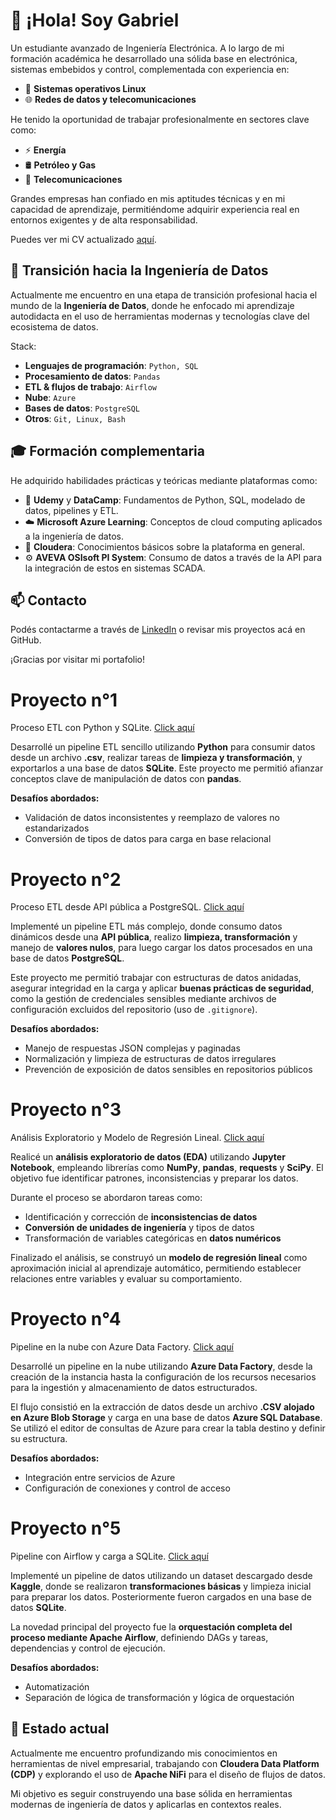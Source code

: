 # 👋 ¡Hola! Soy Gabriel

Un estudiante avanzado de Ingeniería Electrónica. A lo largo de mi formación académica he desarrollado una sólida base en electrónica, sistemas embebidos y control, complementada con experiencia en:

- 🐧 **Sistemas operativos Linux**
- 🌐 **Redes de datos y telecomunicaciones**

He tenido la oportunidad de trabajar profesionalmente en sectores clave como:

- ⚡ **Energía**
- 🛢️ **Petróleo y Gas**
- 📡 **Telecomunicaciones**

Grandes empresas han confiado en mis aptitudes técnicas y en mi capacidad de aprendizaje, permitiéndome adquirir experiencia real en entornos exigentes y de alta responsabilidad.

Puedes ver mi CV actualizado [aquí](https://drive.google.com/file/d/1A4DfP_m6mVv7Wqqt68NNqIYuX1zJpULd/view?usp=sharing).

## 🚀 Transición hacia la Ingeniería de Datos

Actualmente me encuentro en una etapa de transición profesional hacia el mundo de la **Ingeniería de Datos**, donde he enfocado mi aprendizaje autodidacta en el uso de herramientas modernas y tecnologías clave del ecosistema de datos.

Stack:

- **Lenguajes de programación**: `Python, SQL`  
- **Procesamiento de datos**: `Pandas`  
- **ETL & flujos de trabajo**: `Airflow`  
- **Nube**: `Azure`  
- **Bases de datos**: `PostgreSQL`  
- **Otros**: `Git, Linux, Bash`  

## 🎓 Formación complementaria

He adquirido habilidades prácticas y teóricas mediante plataformas como:

- 📘 **Udemy** y **DataCamp**: Fundamentos de Python, SQL, modelado de datos, pipelines y ETL.
- ☁️ **Microsoft Azure Learning**: Conceptos de cloud computing aplicados a la ingeniería de datos.
- 🧠 **Cloudera**: Conocimientos básicos sobre la plataforma en general.
- ⚙️ **AVEVA OSIsoft PI System**: Consumo de datos a través de la API para la integración de estos en sistemas SCADA.

## 📫 Contacto

Podés contactarme a través de [LinkedIn](https://linkedin.com/in/gabriel-ulloa-saavedra/) o revisar mis proyectos acá en GitHub.

¡Gracias por visitar mi portafolio!

# Proyecto n°1

Proceso ETL con Python y SQLite. [Click aquí](https://github.com/ulloa-g/etl_csv_to_sql)

Desarrollé un pipeline ETL sencillo utilizando **Python** para consumir datos desde un archivo **.csv**, realizar tareas de **limpieza y transformación**, y exportarlos a una base de datos **SQLite**. Este proyecto me permitió afianzar conceptos clave de manipulación de datos con **pandas**.

**Desafíos abordados:** 
- Validación de datos inconsistentes y reemplazo de valores no estandarizados
- Conversión de tipos de datos para carga en base relacional

# Proyecto n°2

Proceso ETL desde API pública a PostgreSQL. [Click aquí](https://github.com/ulloa-g/etl_api_to_sql)

Implementé un pipeline ETL más complejo, donde consumo datos dinámicos desde una **API pública**, realizo **limpieza, transformación** y manejo de **valores nulos**, para luego cargar los datos procesados en una base de datos **PostgreSQL**.

Este proyecto me permitió trabajar con estructuras de datos anidadas, asegurar integridad en la carga y aplicar **buenas prácticas de seguridad**, como la gestión de credenciales sensibles mediante archivos de configuración excluidos del repositorio (uso de `.gitignore`).

**Desafíos abordados:**
- Manejo de respuestas JSON complejas y paginadas
- Normalización y limpieza de estructuras de datos irregulares
- Prevención de exposición de datos sensibles en repositorios públicos

# Proyecto n°3

Análisis Exploratorio y Modelo de Regresión Lineal. [Click aquí](https://github.com/ulloa-g/exploratory_data_analysis)

Realicé un **análisis exploratorio de datos (EDA)** utilizando **Jupyter Notebook**, empleando librerías como **NumPy**, **pandas**, **requests** y **SciPy**. El objetivo fue identificar patrones, inconsistencias y preparar los datos.

Durante el proceso se abordaron tareas como:
- Identificación y corrección de **inconsistencias de datos**
- **Conversión de unidades de ingeniería** y tipos de datos
- Transformación de variables categóricas en **datos numéricos**

Finalizado el análisis, se construyó un **modelo de regresión lineal** como aproximación inicial al aprendizaje automático, permitiendo establecer relaciones entre variables y evaluar su comportamiento.

# Proyecto n°4

Pipeline en la nube con Azure Data Factory. [Click aquí](https://github.com/ulloa-g/azure_datafactory)

Desarrollé un pipeline en la nube utilizando **Azure Data Factory**, desde la creación de la instancia hasta la configuración de los recursos necesarios para la ingestión y almacenamiento de datos estructurados.

El flujo consistió en la extracción de datos desde un archivo **.CSV alojado en Azure Blob Storage** y carga en una base de datos **Azure SQL Database**. Se utilizó el editor de consultas de Azure para crear la tabla destino y definir su estructura.


**Desafíos abordados:**
- Integración entre servicios de Azure
- Configuración de conexiones y control de acceso

# Proyecto n°5

Pipeline con Airflow y carga a SQLite. [Click aquí](https://github.com/ulloa-g/etl_airflow)

Implementé un pipeline de datos utilizando un dataset descargado desde **Kaggle**, donde se realizaron **transformaciones básicas** y limpieza inicial para preparar los datos. Posteriormente fueron cargados en una base de datos **SQLite**.

La novedad principal del proyecto fue la **orquestación completa del proceso mediante Apache Airflow**, definiendo DAGs y tareas, dependencias y control de ejecución.

**Desafíos abordados:**
- Automatización
- Separación de lógica de transformación y lógica de orquestación

## 🧭 Estado actual

Actualmente me encuentro profundizando mis conocimientos en herramientas de nivel empresarial, trabajando con **Cloudera Data Platform (CDP)** y explorando el uso de **Apache NiFi** para el diseño de flujos de datos. 


Mi objetivo es seguir construyendo una base sólida en herramientas modernas de ingeniería de datos y aplicarlas en contextos reales.
